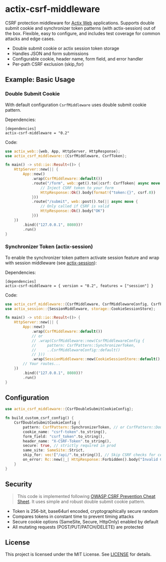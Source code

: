 # actix-csrf-middleware

CSRF protection middleware for [Actix Web](https://github.com/actix/actix-web) applications. Supports double submit
cookie and synchronizer token patterns (with actix-session) out of the box. Flexible, easy to
configure, and includes test coverage for common attacks and edge cases.

- Double submit cookie or actix session token storage
- Handles JSON and form submissions
- Configurable cookie, header name, form field, and error handler
- Per-path CSRF exclusion (skip_for)

## Example: Basic Usage

### Double Submit Cookie

With default configuration `CsrfMiddleware` uses double submit cookie pattern.

Dependencies:

```
[dependencies]
actix-csrf-middleware = "0.2"
```

Code:

```rust
use actix_web::{web, App, HttpServer, HttpResponse};
use actix_csrf_middleware::{CsrfMiddleware, CsrfToken};

fn main() -> std::io::Result<()> {
    HttpServer::new(|| {
        App::new()
            .wrap(CsrfMiddleware::default())
            .route("/form", web::get().to(|csrf: CsrfToken| async move {
                // Inject CSRF token to your form
                HttpResponse::Ok().body(format!("token:{}", csrf.0))
            }))
            .route("/submit", web::post().to(|| async move {
                // Only called if CSRF is valid
                HttpResponse::Ok().body("OK")
            }))
    })
        .bind(("127.0.0.1", 8080))?
        .run()
}
```

### Synchronizer Token (actix-session)

To enable the synchronizer token pattern activate session feature and wrap with
session middleware (see [actix-session](https://docs.rs/actix-session)):

Dependencies:

```
[dependencies]
actix-csrf-middleware = { version = "0.2", features = ["session"] }
```

Code:

```rust
use actix_csrf_middleware::{CsrfMiddleware, CsrfMiddlewareConfig, CsrfPattern, CsrfToken};
use actix_session::{SessionMiddleware, storage::CookieSessionStore};

fn main() -> std::io::Result<()> {
    HttpServer::new(|| {
        App::new()
            .wrap(CsrfMiddleware::default())
            // or
            // .wrap(CsrfMiddleware::new(CsrfMiddlewareConfig {
            //     pattern: CsrfPattern::SynchronizerToken,
            //     ..CsrfMiddlewareConfig::default()
            // }))
            .wrap(SessionMiddleware::new(CookieSessionStore::default(), your_secret_key()))
        // Your routes...
    })
        .bind(("127.0.0.1", 8080))?
        .run()
}
```

## Configuration

```rust
use actix_csrf_middleware::{CsrfDoubleSubmitCookieConfig};

fn build_custom_csrf_config() {
    CsrfDoubleSubmitCookieConfig {
        pattern: CsrfPattern::SynchronizerToken, // or CsrfPattern::DoubleSubmitCookie
        cookie_name: "csrf-token".to_string(),
        form_field: "csrf_token".to_string(),
        header_name: "X-CSRF-Token".to_string(),
        secure: true, // strictly required in prod
        same_site: SameSite::Strict,
        skip_for: vec!["/api/".to_string()], // Skip CSRF checks for certain paths
        on_error: Rc::new(|_| HttpResponse::Forbidden().body("Invalid CSRF token")),
    }
}
```

## Security

> This code is implemented
> following [OWASP CSRF Prevention Cheat Sheet](https://cheatsheetseries.owasp.org/cheatsheets/Cross-Site_Request_Forgery_Prevention_Cheat_Sheet.html).
> It uses simple and robust double submit cookie pattern.

- Token is 256-bit, base64url encoded, cryptographically secure random
- Compares tokens in constant time to prevent timing attacks
- Secure cookie options (SameSite, Secure, HttpOnly) enabled by default
- All mutating requests (POST/PUT/PATCH/DELETE) are protected

## License

This project is licensed under the MIT License. See [LICENSE](./LICENSE) for details.
